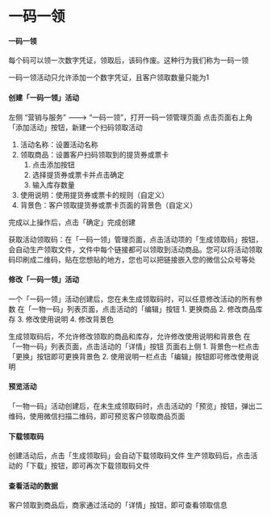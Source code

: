 # 一码一领

#### 一码一领

每个码可以领一次数字凭证，领取后，该码作废。这种行为我们称为一码一领

一码一领活动只允许添加一个数字凭证，且客户领取数量只能为1

#### 创建「一码一领」活动

左侧 “营销与服务” ---&gt; “一码一领”，打开一码一领管理页面 点击页面右上角「添加活动」按钮，新建一个扫码领取活动

1. 活动名称：设置活动名称
2. 领取商品：设置客户扫码领取到的提货券或票卡
   1. 点击添加按钮
   2. 选择提货券或票卡并点击确定
   3. 输入库存数量
3. 使用说明：使用提货券或票卡的规则（自定义）
4. 背景色：客户领取提货券或票卡页面的背景色（自定义）

完成以上操作后，点击「确定」完成创建

获取活动领取码：在「一码一领」管理页面，点击活动项的「生成领取码」按钮，会自动生产领取文件，文件中每个链接都可以领取到活动商品。您可以将活动领取码印刷成二维码，贴在您想贴的地方，您也可以把链接嵌入您的微信公众号等处

#### 修改「一码一领」活动

一个「一码一领」活动创建后，您在未生成领取码时，可以任意修改活动的所有参数 在「一物一码」列表页面，点击活动的「编辑」按钮 1. 更换商品 2. 修改商品库存 3. 修改使用说明 4. 修改背景色

生成领取码后，不允许修改领取的商品和库存，允许修改使用说明和背景色 在「一物一码」列表页面，点击活动的「详情」按钮 页面右上侧 1. 背景色一栏点击「更换」按钮即可更换背景色 2. 使用说明一栏点击「编辑」按钮即可修改使用说明

#### 预览活动

「一物一码」活动创建后，在未生成领取码时，点击活动的「预览」按钮，弹出二维码，使用微信扫描二维码，即可预览客户领取商品页面

#### 下载领取码

创建活动后，点击「生成领取码」会自动下载领取码文件 生产领取码后，点击活动的「下载」按钮，即可再次下载领取码文件

#### 查看活动的数据

客户领取到商品后，商家通过活动的「详情」按钮，即可查看领取信息

